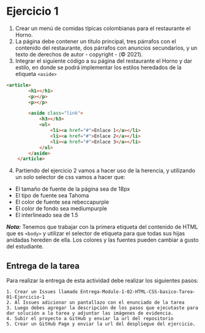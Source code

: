 # Ejercicio 1

1. Crear un menú de comidas típicas colombianas para el restaurante el Horno.
2. La página debe contener un título principal, tres párrafos con el contenido del restaurante, dos párrafos con anuncios secundarios, y un texto de derechos de autor - copyright - (© 2021).
3. Integrar el siguiente código a su página del restaurante el Horno y dar estilo, en donde se podrá implementar los estilos heredados de la etiqueta `<aside>`

```html
<article>
        <h1></h1>
        <p></p>
        <p></p>

        <aside class="link">
            <h3></h3>
            <ul>
                <li><a href="#">Enlace 1</a></li>
                <li><a href="#">Enlace 2</a></li>
                <li><a href="#">Enlace 3</a></li>
            </ul>
        </aside>
    </article>
```

4. Partiendo del ejercicio 2 vamos a hacer uso de la herencia, y utilizando un solo selector de css vamos a hacer que:

- El tamaño de fuente de la página sea de 18px
- El tipo de fuente sea Tahoma
- El color de fuente sea rebeccapurple 
- El color de fondo sea mediumpurple
- El interlineado sea de 1.5


***Nota:*** Tenemos que trabajar con la primera etiqueta del contenido de HTML que es `<body>` y utilizar el selector de etiqueta para que todas sus hijas anidadas hereden de ella. Los colores y las fuentes pueden cambiar a gusto del estudiante.


## Entrega de la tarea

Para realizar la entrega de esta actividad debe realizar los siguientes pasos:

    1. Crear un Issues llamado Entrega-Modulo-1-02-HTML-CSS-basico-Tarea-01-Ejercicio-1 
    2. Al Issues adicionar un pantallazo con el enunciado de la tarea
    3. Luego debes agregar la descripción de los pasos que ejecutaste para dar solución a la tarea y adjuntar las imágenes de evidencia.
    4. Subir el proyecto a GitHub y enviar la url del repositorio
    5. Crear un GitHub Page y enviar la url del despliegue del ejercicio.

